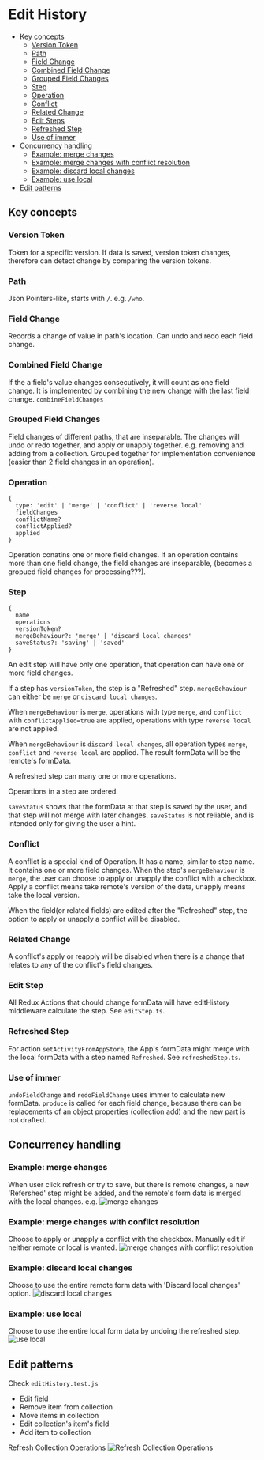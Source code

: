 # Edit History

* [Key concepts](#key-concepts)
  + [Version Token](#version-token)
  + [Path](#path)
  + [Field Change](#field-change)
  + [Combined Field Change](#combined-field-change)
  + [Grouped Field Changes](#grouped-field-changes)
  + [Step](#step)
  + [Operation](#operation)
  + [Conflict](#conflict)
  + [Related Change](#related-change)
  + [Edit Steps](#edit-steps)
  + [Refreshed Step](#refreshed-step)
  + [Use of immer](#use-of-immer)
* [Concurrency handling](#concurrency-handling)
  + [Example: merge changes](#example--merge-changes)
  + [Example: merge changes with conflict resolution](#example--merge-changes-with-conflict-resolution)
  + [Example: discard local changes](#example--discard-local-changes)
  + [Example: use local](#example--use-local)
* [Edit patterns](#edit-patterns)

## Key concepts

### Version Token
Token for a specific version. If data is saved, version token changes, therefore can detect change by comparing the version tokens.

### Path
Json Pointers-like, starts with `/`. e.g. `/who`.

### Field Change

Records a change of value in path's location.
Can undo and redo each field change.

### Combined Field Change
If the a field's value changes consecutively, it will count as one field change. It is implemented by combining the new change with the last field change. `combineFieldChanges`

### Grouped Field Changes
Field changes of different paths, that are inseparable. The changes will undo or redo together, and apply or unapply together. e.g. removing and adding from a collection. Grouped together for implementation convenience (easier than 2 field changes in an operation).

### Operation
```
{
  type: 'edit' | 'merge' | 'conflict' | 'reverse local'
  fieldChanges
  conflictName?
  conflictApplied?
  applied
}
```

Operation conatins one or more field changes. If an operation contains more than one field change, the field changes are inseparable, (becomes a gropued field changes for processing???).

### Step
```
{
  name
  operations
  versionToken?
  mergeBehaviour?: 'merge' | 'discard local changes'
  saveStatus?: 'saving' | 'saved'
}
```
An edit step will have only one operation, that operation can have one or more field changes.

If a step has `versionToken`, the step is a "Refreshed" step. `mergeBehaviour` can either be `merge` or `discard local changes`.

When `mergeBehaviour` is `merge`, operations with type `merge`, and `conflict` with `conflictApplied=true` are applied, operations with type `reverse local` are not applied.

When `mergeBehaviour` is `discard local changes`, all operation types `merge`, `conflict` and `reverse local` are applied. The result formData will be the remote's formData.

A refreshed step can many one or more operations.

Operartions in a step are ordered.

`saveStatus` shows that the formData at that step is saved by the user, and that step will not merge with later changes. `saveStatus` is not reliable, and is intended only for giving the user a hint.

### Conflict
A conflict is a special kind of Operation. It has a name, similar to step name. It contains one or more field changes. When the step's `mergeBehaviour` is `merge`, the user can choose to apply or unapply the conflict with a checkbox. Apply a conflict means take remote's version of the data, unapply means take the local version.

When the field(or related fields) are edited after the "Refreshed" step, the option to apply or unapply a conflict will be disabled.

### Related Change
A conflict's apply or reapply will be disabled when there is a change that relates to any of the conflict's field changes.

### Edit Step
All Redux Actions that chould change formData will have editHistory middleware calculate the step. See `editStep.ts`.

### Refreshed Step
For action `setActivityFromAppStore`, the App's formData might merge with the local formData with a step named `Refreshed`. See `refreshedStep.ts`.

### Use of immer
`undoFieldChange` and `redoFieldChange` uses immer to calculate new formData. `produce` is called for each field change, because there can be replacements of an object properties (collection add) and the new part is not drafted.

## Concurrency handling

### Example: merge changes
When user click refresh or try to save, but there is remote changes, a new 'Refershed' step might be added, and the remote's form data is merged with the local changes. e.g.
![merge changes](./documentationImages/MergeChanges.png)

### Example: merge changes with conflict resolution
Choose to apply or unapply a conflict with the checkbox.
Manually edit if neither remote or local is wanted.
![merge changes with conflict resolution](./documentationImages/MergeChangesWithConflictResolution.png)

### Example: discard local changes
Choose to use the entire remote form data with 'Discard local changes' option.
![discard local changes](./documentationImages/DiscardLocalChanges.png)

### Example: use local
Choose to use the entire local form data by undoing the refreshed step.
![use local](./documentationImages/UseLocal.png)

## Edit patterns
Check `editHistory.test.js`
- Edit field
- Remove item from collection
- Move items in collection
- Edit collection's item's field
- Add item to collection

Refresh Collection Operations
![Refresh Collection Operations](./documentationImages/RefreshCollectionOperations.png)
